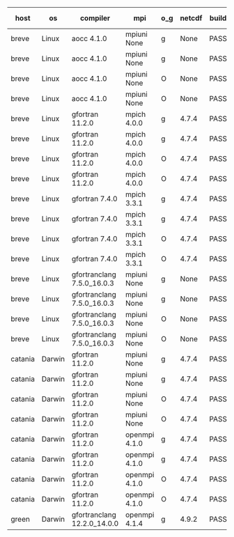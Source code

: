

| host     | os       | compiler                              | mpi                      | o_g        | netcdf        | build       | u_pass          | u_fail          | s_pass            | s_fail            | e_pass             | e_fail             | nuopc_pass       | nuopc_fail       | artifacts link          |
|----------|----------|---------------------------------------|--------------------------|------------|---------------|-------------|-----------------|-----------------|-------------------|-------------------|--------------------|--------------------|------------------|------------------|-------------------------|
| breve | Linux | aocc 4.1.0 | mpiuni None  | g | None  | PASS | 12504 | 26 | 9 | 0 | 44 | 0 | None | None | <a href="https://github.com/esmf-org/esmf-test-artifacts/tree/6f7b0005c77123892a6df462c20e97b02e8da20d/develop/aocc/4.1.0/g/mpiuni/None" target="_blank">6f7b000</a> | 
| breve | Linux | aocc 4.1.0 | mpiuni None  | g | None  | PASS | 12504 | 26 | 9 | 0 | 44 | 0 | None | None | <a href="https://github.com/esmf-org/esmf-test-artifacts/tree/212e9db0164504f1443f57a6c0fb58b2bec829c8/develop/aocc/4.1.0/g/mpiuni/None" target="_blank">212e9db</a> | 
| breve | Linux | aocc 4.1.0 | mpiuni None  | O | None  | PASS | 12504 | 26 | 9 | 0 | 44 | 0 | None | None | <a href="https://github.com/esmf-org/esmf-test-artifacts/tree/a78bdd13aae73032f1a998cb86359182755d84d6/develop/aocc/4.1.0/O/mpiuni/None" target="_blank">a78bdd1</a> | 
| breve | Linux | aocc 4.1.0 | mpiuni None  | O | None  | PASS | 12504 | 26 | 9 | 0 | 44 | 0 | None | None | <a href="https://github.com/esmf-org/esmf-test-artifacts/tree/7a380520be065bb806d57b7100087e8f923d67d1/develop/aocc/4.1.0/O/mpiuni/None" target="_blank">7a38052</a> | 
| breve | Linux | gfortran 11.2.0 | mpich 4.0.0  | g | 4.7.4  | PASS | 14200 | 0 | 51 | 0 | 81 | 0 | 56 | 0 | <a href="https://github.com/esmf-org/esmf-test-artifacts/tree/b0396738adefb1fdf94b8b8bdbdde9b0ce42ba77/develop/gfortran/11.2.0/g/mpich/4.0.0" target="_blank">b039673</a> | 
| breve | Linux | gfortran 11.2.0 | mpich 4.0.0  | g | 4.7.4  | PASS | 14200 | 0 | 51 | 0 | 81 | 0 | 56 | 0 | <a href="https://github.com/esmf-org/esmf-test-artifacts/tree/2ff48562833b4edeb622884ef43747fe9ff365e6/develop/gfortran/11.2.0/g/mpich/4.0.0" target="_blank">2ff4856</a> | 
| breve | Linux | gfortran 11.2.0 | mpich 4.0.0  | O | 4.7.4  | PASS | 14200 | 0 | 51 | 0 | 81 | 0 | 56 | 0 | <a href="https://github.com/esmf-org/esmf-test-artifacts/tree/3019d0db65ed2989e48bde605f427ba2f505265a/develop/gfortran/11.2.0/O/mpich/4.0.0" target="_blank">3019d0d</a> | 
| breve | Linux | gfortran 11.2.0 | mpich 4.0.0  | O | 4.7.4  | PASS | 14200 | 0 | 51 | 0 | 81 | 0 | 56 | 0 | <a href="https://github.com/esmf-org/esmf-test-artifacts/tree/edc91d1f22a0269bba08d8fe8545bd2869313fc3/develop/gfortran/11.2.0/O/mpich/4.0.0" target="_blank">edc91d1</a> | 
| breve | Linux | gfortran 7.4.0 | mpich 3.3.1  | g | 4.7.4  | PASS | 14200 | 0 | 51 | 0 | 81 | 0 | 56 | 0 | <a href="https://github.com/esmf-org/esmf-test-artifacts/tree/d75e75c842d00f3225009b50cd05a7c20b963e7f/develop/gfortran/7.4.0/g/mpich/3.3.1" target="_blank">d75e75c</a> | 
| breve | Linux | gfortran 7.4.0 | mpich 3.3.1  | g | 4.7.4  | PASS | 14200 | 0 | 51 | 0 | 81 | 0 | 56 | 0 | <a href="https://github.com/esmf-org/esmf-test-artifacts/tree/33e34325e90adcd3ab433facd89c0af6fadb85e0/develop/gfortran/7.4.0/g/mpich/3.3.1" target="_blank">33e3432</a> | 
| breve | Linux | gfortran 7.4.0 | mpich 3.3.1  | O | 4.7.4  | PASS | 14200 | 0 | 51 | 0 | 81 | 0 | 56 | 0 | <a href="https://github.com/esmf-org/esmf-test-artifacts/tree/41ce0ad2395b65512976d534a613f492e7ceca1e/develop/gfortran/7.4.0/O/mpich/3.3.1" target="_blank">41ce0ad</a> | 
| breve | Linux | gfortran 7.4.0 | mpich 3.3.1  | O | 4.7.4  | PASS | 14200 | 0 | 51 | 0 | 81 | 0 | 56 | 0 | <a href="https://github.com/esmf-org/esmf-test-artifacts/tree/f74bba4045416c98f00ff0a4641595760cbeadec/develop/gfortran/7.4.0/O/mpich/3.3.1" target="_blank">f74bba4</a> | 
| breve | Linux | gfortranclang 7.5.0_16.0.3 | mpiuni None  | g | None  | PASS | 12530 | 0 | 9 | 0 | 44 | 0 | None | None | <a href="https://github.com/esmf-org/esmf-test-artifacts/tree/a7f2dc67f2cef20bd5963358bc7956208c37f246/develop/gfortranclang/7.5.0_16.0.3/g/mpiuni/None" target="_blank">a7f2dc6</a> | 
| breve | Linux | gfortranclang 7.5.0_16.0.3 | mpiuni None  | g | None  | PASS | 12530 | 0 | 9 | 0 | 44 | 0 | None | None | <a href="https://github.com/esmf-org/esmf-test-artifacts/tree/2f4e6f030f156d7c13087e493927498c8f0cd46c/develop/gfortranclang/7.5.0_16.0.3/g/mpiuni/None" target="_blank">2f4e6f0</a> | 
| breve | Linux | gfortranclang 7.5.0_16.0.3 | mpiuni None  | O | None  | PASS | 12530 | 0 | 9 | 0 | 44 | 0 | None | None | <a href="https://github.com/esmf-org/esmf-test-artifacts/tree/245f526a0812c50e3f780ff4c5137f7bad0b8817/develop/gfortranclang/7.5.0_16.0.3/O/mpiuni/None" target="_blank">245f526</a> | 
| breve | Linux | gfortranclang 7.5.0_16.0.3 | mpiuni None  | O | None  | PASS | 12530 | 0 | 9 | 0 | 44 | 0 | None | None | <a href="https://github.com/esmf-org/esmf-test-artifacts/tree/d6f508e2a552531393f53069e05f15245feb36b2/develop/gfortranclang/7.5.0_16.0.3/O/mpiuni/None" target="_blank">d6f508e</a> | 
| catania | Darwin | gfortran 11.2.0 | mpiuni None  | g | 4.7.4  | PASS | 12530 | 0 | 9 | 0 | 44 | 0 | None | None | <a href="https://github.com/esmf-org/esmf-test-artifacts/tree/0c630d30a359baad3ed13a75ddea998f7216aaa7/develop/gfortran/11.2.0/g/mpiuni/None" target="_blank">0c630d3</a> | 
| catania | Darwin | gfortran 11.2.0 | mpiuni None  | g | 4.7.4  | PASS | 12530 | 0 | 9 | 0 | 44 | 0 | None | None | <a href="https://github.com/esmf-org/esmf-test-artifacts/tree/8747503f12fd02bd5e783ce2f9e3fdf0944f82ef/develop/gfortran/11.2.0/g/mpiuni/None" target="_blank">8747503</a> | 
| catania | Darwin | gfortran 11.2.0 | mpiuni None  | O | 4.7.4  | PASS | 12530 | 0 | 9 | 0 | 44 | 0 | None | None | <a href="https://github.com/esmf-org/esmf-test-artifacts/tree/79e7b95c76b9ce42587c43fadc6566d8570f0859/develop/gfortran/11.2.0/O/mpiuni/None" target="_blank">79e7b95</a> | 
| catania | Darwin | gfortran 11.2.0 | mpiuni None  | O | 4.7.4  | PASS | 12530 | 0 | 9 | 0 | 44 | 0 | None | None | <a href="https://github.com/esmf-org/esmf-test-artifacts/tree/977a73d4fdb57a430f9a79bd5031d3d9d4c0d7a5/develop/gfortran/11.2.0/O/mpiuni/None" target="_blank">977a73d</a> | 
| catania | Darwin | gfortran 11.2.0 | openmpi 4.1.0  | g | 4.7.4  | PASS | 14197 | 3 | 51 | 0 | 81 | 0 | 56 | 0 | <a href="https://github.com/esmf-org/esmf-test-artifacts/tree/d9a1cc3f008c1e36be80ead6daba444ea03ce089/develop/gfortran/11.2.0/g/openmpi/4.1.0" target="_blank">d9a1cc3</a> | 
| catania | Darwin | gfortran 11.2.0 | openmpi 4.1.0  | g | 4.7.4  | PASS | 14197 | 3 | 51 | 0 | 81 | 0 | 56 | 0 | <a href="https://github.com/esmf-org/esmf-test-artifacts/tree/9cf433334b04e589320b905df50250976ee23198/develop/gfortran/11.2.0/g/openmpi/4.1.0" target="_blank">9cf4333</a> | 
| catania | Darwin | gfortran 11.2.0 | openmpi 4.1.0  | O | 4.7.4  | PASS | 14197 | 3 | 51 | 0 | 81 | 0 | 56 | 0 | <a href="https://github.com/esmf-org/esmf-test-artifacts/tree/32400e23c31020ec3f35cdcafa0516ff5e9ea4db/develop/gfortran/11.2.0/O/openmpi/4.1.0" target="_blank">32400e2</a> | 
| catania | Darwin | gfortran 11.2.0 | openmpi 4.1.0  | O | 4.7.4  | PASS | 14197 | 3 | 51 | 0 | 81 | 0 | 56 | 0 | <a href="https://github.com/esmf-org/esmf-test-artifacts/tree/bf1a9766f8c709147bededf0aa2ba51468bf7fc8/develop/gfortran/11.2.0/O/openmpi/4.1.0" target="_blank">bf1a976</a> | 
| green | Darwin | gfortranclang 12.2.0_14.0.0 | openmpi 4.1.4  | g | 4.9.2  | PASS | 14200 | 0 | 51 | 0 | 81 | 0 | 57 | 0 | <a href="https://github.com/esmf-org/esmf-test-artifacts/tree/23be54812b937bccd92be9ef4f2149ab81200549/develop/gfortranclang/12.2.0_14.0.0/g/openmpi/4.1.4" target="_blank">23be548</a> | 
